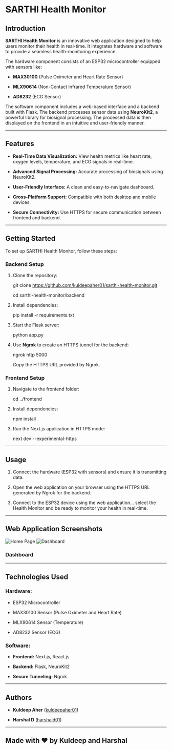 
# SARTHI Health Monitor

## Introduction

**SARTHI Health Monitor** is an innovative web application designed to help users monitor their health in real-time. It integrates hardware and software to provide a seamless health-monitoring experience.

The hardware component consists of an ESP32 microcontroller equipped with sensors like:

-   **MAX30100** (Pulse Oximeter and Heart Rate Sensor)
    
-   **MLX90614** (Non-Contact Infrared Temperature Sensor)
    
-   **AD8232** (ECG Sensor)
    

The software component includes a web-based interface and a backend built with Flask. The backend processes sensor data using **NeuroKit2**, a powerful library for biosignal processing. The processed data is then displayed on the frontend in an intuitive and user-friendly manner.

----------

## Features

-   **Real-Time Data Visualization:** View health metrics like heart rate, oxygen levels, temperature, and ECG signals in real-time.
    
-   **Advanced Signal Processing:** Accurate processing of biosignals using NeuroKit2.
    
-   **User-Friendly Interface:** A clean and easy-to-navigate dashboard.
    
-   **Cross-Platform Support:** Compatible with both desktop and mobile devices.
    
-   **Secure Connectivity:** Use HTTPS for secure communication between frontend and backend.
    

----------

## Getting Started

To set up SARTHI Health Monitor, follow these steps:

### Backend Setup

1.  Clone the repository:
    
    git clone https://github.com/kuldeepaher01/sarthi-health-monitor.git
    
    cd sarthi-health-monitor/backend
    
2.  Install dependencies:
    
    pip install -r requirements.txt
    
3.  Start the Flask server:
    
    python app.py
    
4.  Use **Ngrok** to create an HTTPS tunnel for the backend:
    
    ngrok http 5000
    
    Copy the HTTPS URL provided by Ngrok.
    

### Frontend Setup

1.  Navigate to the frontend folder:
    
    cd ../frontend
    
2.  Install dependencies:
    
    npm install
    
3.  Run the Next.js application in HTTPS mode:
    
    next dev --experimental-https
    

----------

## Usage

1.  Connect the hardware (ESP32 with sensors) and ensure it is transmitting data.
    
2.  Open the web application on your browser using the HTTPS URL generated by Ngrok for the backend.
    
3. Connect to the ESP32 device using the web application... select the Health Monitor and be ready to monitor your health in real-time.

----------

## Web Application Screenshots

![Home Page]()
![Dashboard]()
### Dashboard

  

----------

## Technologies Used

### Hardware:

-   ESP32 Microcontroller
    
-   MAX30100 Sensor (Pulse Oximeter and Heart Rate)
    
-   MLX90614 Sensor (Temperature)
    
-   AD8232 Sensor (ECG)
    

### Software:

-   **Frontend:** Next.js, React.js
    
-   **Backend:** Flask, NeuroKit2
    
-   **Secure Tunneling:** Ngrok
    


----------

## Authors

-   **Kuldeep Aher** ([kuldeepaher01](https://github.com/kuldeepaher01))
    
-   **Harshal D** ([harshald01](https://github.com/harshald01))

----------

## Made with ❤️ by Kuldeep and Harshal
